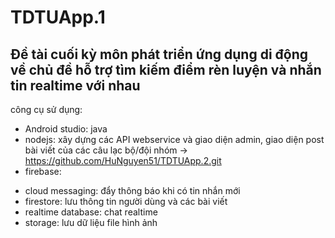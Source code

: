 # TDTUApp.1
## Đề tài cuối kỳ môn phát triển ứng dụng di động về chủ đề hỗ trợ tìm kiếm điểm rèn luyện và nhắn tin realtime với nhau
công cụ sử dụng:
- Android studio: java
- nodejs: xây dựng các API webservice và giao diện admin, giao diện post bài viết của các câu lạc bộ/đội nhóm 
  -> https://github.com/HuNguyen51/TDTUApp.2.git
- firebase: 
+ cloud messaging: đẩy thông báo khi có tin nhắn mới
+ firestore: lưu thông tin người dùng và các bài viết
+ realtime database: chat realtime
+ storage: lưu dữ liệu file hình ảnh
